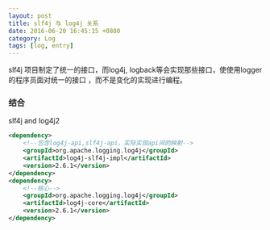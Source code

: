 ```yaml
---
layout: post
title: slf4j 与 log4j 关系
date: 2016-06-20 16:45:15 +0800
category: Log
tags: [log, entry]
---
```


slf4j 项目制定了统一的接口，而log4j, logback等会实现那些接口，使使用logger的程序员面对统一的接口
，而不是变化的实现进行编程。


### 结合

slf4j and log4j2

```xml
<dependency>
    <!--包含log4j-api,slf4j-api，实际实现api间的映射-->
    <groupId>org.apache.logging.log4j</groupId>
    <artifactId>log4j-slf4j-impl</artifactId>
    <version>2.6.1</version>
</dependency>
<dependency>
    <!--核心-->
    <groupId>org.apache.logging.log4j</groupId>
    <artifactId>log4j-core</artifactId>
    <version>2.6.1</version>
</dependency>
```
